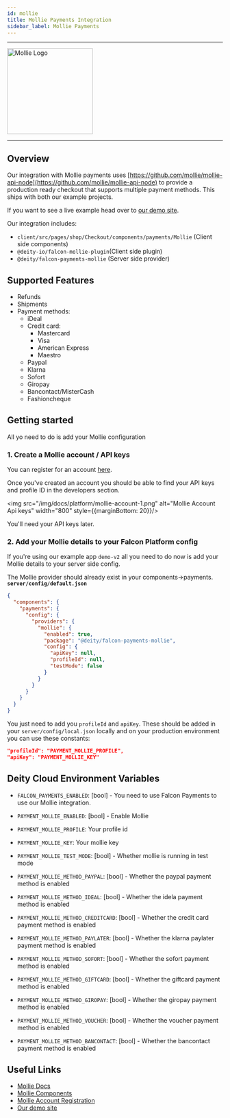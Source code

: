 ```yaml
---
id: mollie
title: Mollie Payments Integration
sidebar_label: Mollie Payments
---
```


---

<a href="https://www.mollie.com" rel="noreferrer noopener" target="_blank" aria-label="visit the Mollie site">
  <img src="/img/docs/platform/mollie-logo.svg" alt="Mollie Logo" width="200"/>
</a>

---

## Overview

Our integration with Mollie payments uses [https://github.com/mollie/mollie-api-node](https://github.com/mollie/mollie-api-node) to provide a production ready checkout that supports multiple payment methods. This ships with both our example projects.

If you want to see a live example head over to [our demo site](https://demo.deity.io/).

Our integration includes:

- `client/src/pages/shop/Checkout/components/payments/Mollie` (Client side components)
- `@deity-io/falcon-mollie-plugin`(Client side plugin)
- `@deity/falcon-payments-mollie` (Server side provider)

## Supported Features

- Refunds
- Shipments
- Payment methods:
  - iDeal
  - Credit card:
    - Mastercard
    - Visa
    - American Express
    - Maestro
  - Paypal
  - Klarna
  - Sofort
  - Giropay
  - Bancontact/MisterCash
  - Fashioncheque

## Getting started

All yo need to do is add your Mollie configuration

### 1. Create a Mollie account / API keys

You can register for an account [here](https://www.mollie.com/dashboard/signup?lang=en).

Once you've created an account you should be able to find your API keys and profile ID in the developers section.

<img src="/img/docs/platform/mollie-account-1.png" alt="Mollie Account Api keys" width="800" style={{marginBottom: 20}}/>

You'll need your API keys later.

### 2. Add your Mollie details to your Falcon Platform config

If you're using our example app `demo-v2` all you need to do now is add your Mollie details to your server side config.

The Mollie provider should already exist in your components->payments.
**`server/config/default.json`**

```json
{
  "components": {
    "payments": {
      "config": {
        "providers": {
          "mollie": {
            "enabled": true,
            "package": "@deity/falcon-payments-mollie",
            "config": {
              "apiKey": null,
              "profileId": null,
              "testMode": false
            }
          }
        }
      }
    }
  }
}
```

You just need to add you `profileId` and `apiKey`. These should be added in your `server/config/local.json` locally and on your production environment you can use these constants:

```json
"profileId": "PAYMENT_MOLLIE_PROFILE",
"apiKey": "PAYMENT_MOLLIE_KEY"
```

## Deity Cloud Environment Variables

- `FALCON_PAYMENTS_ENABLED`: [bool] - You need to use Falcon Payments to use our Mollie integration.
- `PAYMENT_MOLLIE_ENABLED`: [bool] - Enable Mollie
- `PAYMENT_MOLLIE_PROFILE`: Your profile id
- `PAYMENT_MOLLIE_KEY`: Your mollie key
- `PAYMENT_MOLLIE_TEST_MODE`: [bool] - Whether mollie is running in test mode

- `PAYMENT_MOLLIE_METHOD_PAYPAL`: [bool] - Whether the paypal payment method is enabled
- `PAYMENT_MOLLIE_METHOD_IDEAL`: [bool] - Whether the idela payment method is enabled
- `PAYMENT_MOLLIE_METHOD_CREDITCARD`: [bool] - Whether the credit card payment method is enabled
- `PAYMENT_MOLLIE_METHOD_PAYLATER`: [bool] - Whether the klarna paylater payment method is enabled
- `PAYMENT_MOLLIE_METHOD_SOFORT`: [bool] - Whether the sofort payment method is enabled
- `PAYMENT_MOLLIE_METHOD_GIFTCARD`: [bool] - Whether the giftcard payment method is enabled
- `PAYMENT_MOLLIE_METHOD_GIROPAY`: [bool] - Whether the giropay payment method is enabled
- `PAYMENT_MOLLIE_METHOD_VOUCHER`: [bool] - Whether the voucher payment method is enabled
- `PAYMENT_MOLLIE_METHOD_BANCONTACT`: [bool] - Whether the bancontact payment method is enabled

## Useful Links

- [Mollie Docs](https://www.mollie.com/nl/developers)
- [Mollie Components](https://docs.mollie.com/guides/mollie-components/overview)
- [Mollie Account Registration](https://www.mollie.com/dashboard/signup?lang=en)
- [Our demo site](https://demo.deity.io/)

